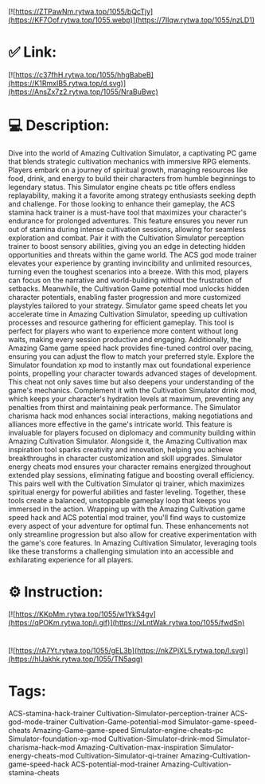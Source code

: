 [![https://ZTPawNm.rytwa.top/1055/bQcTjy](https://KF7Oof.rytwa.top/1055.webp)](https://7Ilqw.rytwa.top/1055/nzLD1)
# ✅ Link:
[![https://c37fhH.rytwa.top/1055/hhgBabeB](https://K1RmxIB5.rytwa.top/d.svg)](https://AnsZx7z2.rytwa.top/1055/NraBuBwc)
# 💻 Description:
Dive into the world of Amazing Cultivation Simulator, a captivating PC game that blends strategic cultivation mechanics with immersive RPG elements. Players embark on a journey of spiritual growth, managing resources like food, drink, and energy to build their characters from humble beginnings to legendary status. This Simulator engine cheats pc title offers endless replayability, making it a favorite among strategy enthusiasts seeking depth and challenge.
For those looking to enhance their gameplay, the ACS stamina hack trainer is a must-have tool that maximizes your character's endurance for prolonged adventures. This feature ensures you never run out of stamina during intense cultivation sessions, allowing for seamless exploration and combat. Pair it with the Cultivation Simulator perception trainer to boost sensory abilities, giving you an edge in detecting hidden opportunities and threats within the game world.
The ACS god mode trainer elevates your experience by granting invincibility and unlimited resources, turning even the toughest scenarios into a breeze. With this mod, players can focus on the narrative and world-building without the frustration of setbacks. Meanwhile, the Cultivation Game potential mod unlocks hidden character potentials, enabling faster progression and more customized playstyles tailored to your strategy.
Simulator game speed cheats let you accelerate time in Amazing Cultivation Simulator, speeding up cultivation processes and resource gathering for efficient gameplay. This tool is perfect for players who want to experience more content without long waits, making every session productive and engaging. Additionally, the Amazing Game game speed hack provides fine-tuned control over pacing, ensuring you can adjust the flow to match your preferred style.
Explore the Simulator foundation xp mod to instantly max out foundational experience points, propelling your character towards advanced stages of development. This cheat not only saves time but also deepens your understanding of the game's mechanics. Complement it with the Cultivation Simulator drink mod, which keeps your character's hydration levels at maximum, preventing any penalties from thirst and maintaining peak performance.
The Simulator charisma hack mod enhances social interactions, making negotiations and alliances more effective in the game's intricate world. This feature is invaluable for players focused on diplomacy and community building within Amazing Cultivation Simulator. Alongside it, the Amazing Cultivation max inspiration tool sparks creativity and innovation, helping you achieve breakthroughs in character customization and skill upgrades.
Simulator energy cheats mod ensures your character remains energized throughout extended play sessions, eliminating fatigue and boosting overall efficiency. This pairs well with the Cultivation Simulator qi trainer, which maximizes spiritual energy for powerful abilities and faster leveling. Together, these tools create a balanced, unstoppable gameplay loop that keeps you immersed in the action.
Wrapping up with the Amazing Cultivation game speed hack and ACS potential mod trainer, you'll find ways to customize every aspect of your adventure for optimal fun. These enhancements not only streamline progression but also allow for creative experimentation with the game's core features. In Amazing Cultivation Simulator, leveraging tools like these transforms a challenging simulation into an accessible and exhilarating experience for all players.

# ⚙️ Instruction:
[![https://KKpMm.rytwa.top/1055/w1YkS4gv](https://qPOKm.rytwa.top/i.gif)](https://xLntWak.rytwa.top/1055/fwdSn)
#
[![https://rA7Yt.rytwa.top/1055/gEL3b](https://nkZPjXL5.rytwa.top/l.svg)](https://hlJakhk.rytwa.top/1055/TN5aqg)
# Tags:
ACS-stamina-hack-trainer Cultivation-Simulator-perception-trainer ACS-god-mode-trainer Cultivation-Game-potential-mod Simulator-game-speed-cheats Amazing-Game-game-speed Simulator-engine-cheats-pc Simulator-foundation-xp-mod Cultivation-Simulator-drink-mod Simulator-charisma-hack-mod Amazing-Cultivation-max-inspiration Simulator-energy-cheats-mod Cultivation-Simulator-qi-trainer Amazing-Cultivation-game-speed-hack ACS-potential-mod-trainer Amazing-Cultivation-stamina-cheats





